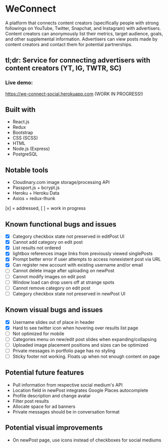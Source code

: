 # WeConnect

A platform that connects content creators
(specifically people with strong followings on YouTube, Twitter, Snapchat, and Instagram) with advertisers.
Content creators can anonymously list their metrics, target audience, goals, and other supplemental information.
Advertisers can view posts made by content creators and contact them for potential partnerships.

## tl;dr: Service for connecting advertisers with content creators (YT, IG, TWTR, SC)

### Live demo: 
<https://we-connect-social.herokuapp.com> (WORK IN PROGRESS!)

## Built with
* React.js
* Redux
* Bootstrap
* CSS (SCSS)
* HTML
* Node.js (Express)
* PostgreSQL

## Notable tools
* Cloudinary.com image storage/processing API
* Passport.js + bcrypt.js
* Heroku + Heroku Data
* Axios + redux-thunk


[x] = addressed, [ ] = work in progress
## Known functional bugs and issues
- [x] Category checkbox state not preserved in editPost UI
- [x] Cannot add category on edit post
- [x] List results not ordered
- [x] lightbox references image links from previously viewed singlePosts 
- [x] Prompt better error if user attempts to access nonexistent post via URL
- [x] Can register new account with existing username and/or email
- [ ] Cannot delete image after uploading on newPost
- [ ] Cannot modify images on edit post
- [ ] Window load can drop users off at strange spots
- [ ] Cannot remove category on edit post
- [ ] Category checkbox state not preserved in newPost UI

## Known visual bugs and issues
- [x] Username slides out of place in header
- [x] Hard to see twitter icon when hovering over results list page
- [ ] Not optimized for mobile
- [ ] Categories menu on new/edit post slides when expanding/collapsing
- [ ] Uploaded image placement positions and sizes can be optimized
- [ ] Private messages in portfolio page has no styling
- [ ] Sticky footer not working. Floats up when not enough content on page

## Potential future features
* Pull information from respective social medium's API
* Location field in newPost integrates Google Places autocomplete
* Profile description and change avatar
* Filter post results
* Allocate space for ad banners
* Private messages should be in conversation format

## Potential visual improvements
* On newPost page, use icons instead of checkboxes for social mediums
